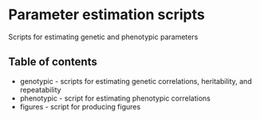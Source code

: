 # Parameter estimation scripts
Scripts for estimating genetic and phenotypic parameters

## Table of contents
* genotypic - scripts for estimating genetic correlations, heritability, and repeatability
* phenotypic - script for estimating phenotypic correlations
* figures - script for producing figures

